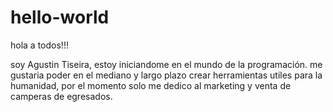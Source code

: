 # hello-world

hola a todos!!!

soy Agustin Tiseira, estoy iniciandome en el mundo de la programación. 
me gustaria poder en el mediano y largo plazo crear herramientas utiles para la humanidad, por el momento solo me dedico al marketing y venta de camperas de egresados.
